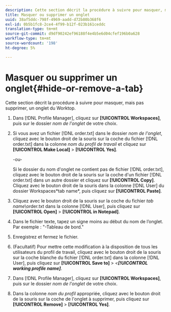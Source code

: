 ```yaml
---
description: Cette section décrit la procédure à suivre pour masquer, mais pas supprimer, un onglet du Worktop.
title: Masquer ou supprimer un onglet
uuid: 38af5ddc-798f-4969-aadd-d72b80b368f6
exl-id: 0b5b1fc8-2ce4-4f99-b12f-023b161ceddc
translation-type: tm+mt
source-git-commit: d9df90242ef96188f4e4b5e6d04cfef196b0a628
workflow-type: tm+mt
source-wordcount: '198'
ht-degree: 5%

---
```


# Masquer ou supprimer un onglet{#hide-or-remove-a-tab}

Cette section décrit la procédure à suivre pour masquer, mais pas supprimer, un onglet du Worktop.

1. Dans [!DNL Profile Manager], cliquez sur **[!UICONTROL Workspaces]**, puis sur le dossier *nom de l&#39;onglet* de votre choix.
1. Si vous avez un fichier [!DNL order.txt] dans le dossier *nom de l&#39;onglet*, cliquez avec le bouton droit de la souris sur la coche du fichier [!DNL order.txt] dans la colonne *nom du profil de travail* et cliquez sur **[!UICONTROL Make Local]** > **[!UICONTROL Yes]**.

   -ou-

   Si le dossier du nom d&#39;onglet ne contient pas de fichier [!DNL order.txt], cliquez avec le bouton droit de la souris sur la coche d&#39;un fichier [!DNL order.txt] dans un autre dossier et cliquez sur **[!UICONTROL Copy]**. Cliquez avec le bouton droit de la souris dans la colonne [!DNL User] du dossier Workspaces\*tab name*, puis cliquez sur **[!UICONTROL Paste]**.

1. Cliquez avec le bouton droit de la souris sur la coche du fichier *tab name*\order.txt dans la colonne [!DNL User], puis cliquez sur **[!UICONTROL Open]** > **[!UICONTROL in Notepad]**.
1. Dans le fichier texte, tapez un signe moins au début du nom de l’onglet. Par exemple : &quot;-Tableau de bord.&quot;
1. Enregistrez et fermez le fichier.
1. (Facultatif) Pour mettre cette modification à la disposition de tous les utilisateurs du profil de travail, cliquez avec le bouton droit de la souris sur la coche blanche du fichier [!DNL order.txt] dans la colonne [!DNL User], puis cliquez sur **[!UICONTROL Save to]** > *&lt;**[!UICONTROL working profile name]***.

1. Dans [!DNL Profile Manager], cliquez sur **[!UICONTROL Workspaces]**, puis sur le dossier *nom de l&#39;onglet* de votre choix.
1. Dans la colonne *nom du profil* appropriée, cliquez avec le bouton droit de la souris sur la coche de l&#39;onglet à supprimer, puis cliquez sur **[!UICONTROL Remove]** > **[!UICONTROL Yes]**.
